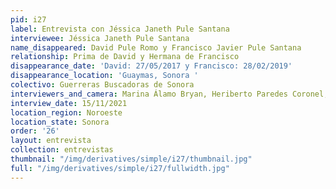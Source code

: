 ```yaml
---
pid: i27
label: Entrevista con Jéssica Janeth Pule Santana
interviewee: Jéssica Janeth Pule Santana
name_disappeared: David Pule Romo y Francisco Javier Pule Santana
relationship: Prima de David y Hermana de Francisco
disappearance_date: 'David: 27/05/2017 y Francisco: 28/02/2019'
disappearance_location: 'Guaymas, Sonora '
colectivo: Guerreras Buscadoras de Sonora
interviewers_and_camera: Marina Álamo Bryan, Heriberto Paredes Coronel, Rodrigo Caballero
interview_date: 15/11/2021
location_region: Noroeste
location_state: Sonora
order: '26'
layout: entrevista
collection: entrevistas
thumbnail: "/img/derivatives/simple/i27/thumbnail.jpg"
full: "/img/derivatives/simple/i27/fullwidth.jpg"
---
```

